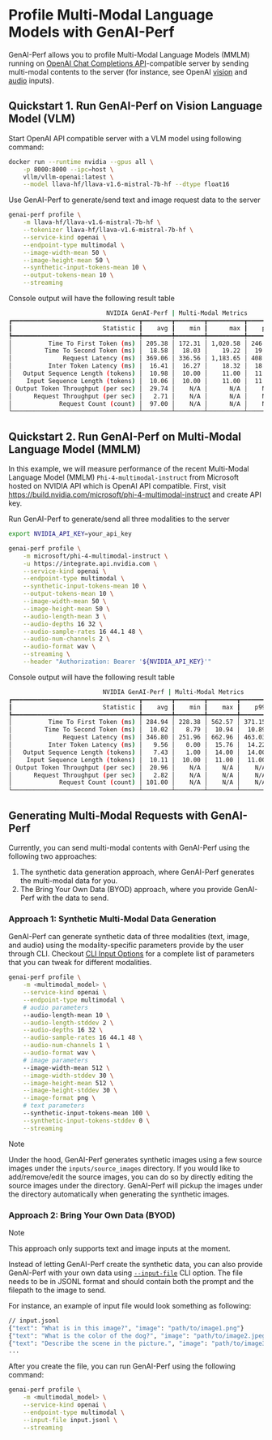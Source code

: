 <!--
Copyright (c) 2024-2025, NVIDIA CORPORATION & AFFILIATES. All rights reserved.

Redistribution and use in source and binary forms, with or without
modification, are permitted provided that the following conditions
are met:
 * Redistributions of source code must retain the above copyright
   notice, this list of conditions and the following disclaimer.
 * Redistributions in binary form must reproduce the above copyright
   notice, this list of conditions and the following disclaimer in the
   documentation and/or other materials provided with the distribution.
 * Neither the name of NVIDIA CORPORATION nor the names of its
   contributors may be used to endorse or promote products derived
   from this software without specific prior written permission.

THIS SOFTWARE IS PROVIDED BY THE COPYRIGHT HOLDERS ``AS IS'' AND ANY
EXPRESS OR IMPLIED WARRANTIES, INCLUDING, BUT NOT LIMITED TO, THE
IMPLIED WARRANTIES OF MERCHANTABILITY AND FITNESS FOR A PARTICULAR
PURPOSE ARE DISCLAIMED.  IN NO EVENT SHALL THE COPYRIGHT OWNER OR
CONTRIBUTORS BE LIABLE FOR ANY DIRECT, INDIRECT, INCIDENTAL, SPECIAL,
EXEMPLARY, OR CONSEQUENTIAL DAMAGES (INCLUDING, BUT NOT LIMITED TO,
PROCUREMENT OF SUBSTITUTE GOODS OR SERVICES; LOSS OF USE, DATA, OR
PROFITS; OR BUSINESS INTERRUPTION) HOWEVER CAUSED AND ON ANY THEORY
OF LIABILITY, WHETHER IN CONTRACT, STRICT LIABILITY, OR TORT
(INCLUDING NEGLIGENCE OR OTHERWISE) ARISING IN ANY WAY OUT OF THE USE
OF THIS SOFTWARE, EVEN IF ADVISED OF THE POSSIBILITY OF SUCH DAMAGE.
-->

# Profile Multi-Modal Language Models with GenAI-Perf

GenAI-Perf allows you to profile Multi-Modal Language Models (MMLM) running on
[OpenAI Chat Completions API](https://platform.openai.com/docs/guides/chat-completions)-compatible server
by sending multi-modal contents to the server
(for instance, see OpenAI [vision](https://platform.openai.com/docs/guides/vision) and
[audio](https://platform.openai.com/docs/guides/audio?example=audio-in) inputs).


## Quickstart 1. Run GenAI-Perf on Vision Language Model (VLM)

Start OpenAI API compatible server with a VLM model using following command:

```bash
docker run --runtime nvidia --gpus all \
    -p 8000:8000 --ipc=host \
    vllm/vllm-openai:latest \
    --model llava-hf/llava-v1.6-mistral-7b-hf --dtype float16
```

Use GenAI-Perf to generate/send text and image request data to the server
```bash
genai-perf profile \
    -m llava-hf/llava-v1.6-mistral-7b-hf \
    --tokenizer llava-hf/llava-v1.6-mistral-7b-hf \
    --service-kind openai \
    --endpoint-type multimodal \
    --image-width-mean 50 \
    --image-height-mean 50 \
    --synthetic-input-tokens-mean 10 \
    --output-tokens-mean 10 \
    --streaming
```

Console output will have the following result table

```bash
                           NVIDIA GenAI-Perf | Multi-Modal Metrics
┏━━━━━━━━━━━━━━━━━━━━━━━━━━━━━━━━━━━┳━━━━━━━━┳━━━━━━━━┳━━━━━━━━━━┳━━━━━━━━┳━━━━━━━━┳━━━━━━━━┓
┃                         Statistic ┃    avg ┃    min ┃      max ┃    p99 ┃    p90 ┃    p75 ┃
┡━━━━━━━━━━━━━━━━━━━━━━━━━━━━━━━━━━━╇━━━━━━━━╇━━━━━━━━╇━━━━━━━━━━╇━━━━━━━━╇━━━━━━━━╇━━━━━━━━┩
│          Time To First Token (ms) │ 205.38 │ 172.31 │ 1,020.58 │ 246.02 │ 207.33 │ 204.96 │
│         Time To Second Token (ms) │  18.58 │  18.03 │    19.22 │  19.13 │  18.72 │  18.65 │
│              Request Latency (ms) │ 369.06 │ 336.56 │ 1,183.65 │ 408.84 │ 370.97 │ 368.50 │
│          Inter Token Latency (ms) │  16.41 │  16.27 │    18.32 │  18.16 │  16.47 │  16.41 │
│   Output Sequence Length (tokens) │  10.98 │  10.00 │    11.00 │  11.00 │  11.00 │  11.00 │
│    Input Sequence Length (tokens) │  10.06 │  10.00 │    11.00 │  11.00 │  10.00 │  10.00 │
│ Output Token Throughput (per sec) │  29.74 │    N/A │      N/A │    N/A │    N/A │    N/A │
│      Request Throughput (per sec) │   2.71 │    N/A │      N/A │    N/A │    N/A │    N/A │
│             Request Count (count) │  97.00 │    N/A │      N/A │    N/A │    N/A │    N/A │
└───────────────────────────────────┴────────┴────────┴──────────┴────────┴────────┴────────┘
```

## Quickstart 2. Run GenAI-Perf on Multi-Modal Language Model (MMLM)

In this example, we will measure performance of the recent Multi-Modal Language Model (MMLM)
`Phi-4-multimodal-instruct` from Microsoft hosted on NVIDIA API which is OpenAI API compatible.
First, visit https://build.nvidia.com/microsoft/phi-4-multimodal-instruct and create API key.

Run GenAI-Perf to generate/send all three modalities to the server
```bash
export NVIDIA_API_KEY=your_api_key

genai-perf profile \
    -m microsoft/phi-4-multimodal-instruct \
    -u https://integrate.api.nvidia.com \
    --service-kind openai \
    --endpoint-type multimodal \
    --synthetic-input-tokens-mean 10 \
    --output-tokens-mean 10 \
    --image-width-mean 50 \
    --image-height-mean 50 \
    --audio-length-mean 3 \
    --audio-depths 16 32 \
    --audio-sample-rates 16 44.1 48 \
    --audio-num-channels 2 \
    --audio-format wav \
    --streaming \
    --header "Authorization: Bearer '${NVIDIA_API_KEY}'"
```

Console output will have the following result table

```bash
                          NVIDIA GenAI-Perf | Multi-Modal Metrics
┏━━━━━━━━━━━━━━━━━━━━━━━━━━━━━━━━━━━┳━━━━━━━━┳━━━━━━━━┳━━━━━━━━┳━━━━━━━━┳━━━━━━━━┳━━━━━━━━┓
┃                         Statistic ┃    avg ┃    min ┃    max ┃    p99 ┃    p90 ┃    p75 ┃
┡━━━━━━━━━━━━━━━━━━━━━━━━━━━━━━━━━━━╇━━━━━━━━╇━━━━━━━━╇━━━━━━━━╇━━━━━━━━╇━━━━━━━━╇━━━━━━━━┩
│          Time To First Token (ms) │ 284.94 │ 228.38 │ 562.57 │ 371.15 │ 325.76 │ 295.26 │
│         Time To Second Token (ms) │  10.02 │   8.79 │  10.94 │  10.89 │  10.59 │  10.32 │
│              Request Latency (ms) │ 346.80 │ 251.96 │ 662.96 │ 463.03 │ 404.79 │ 382.18 │
│          Inter Token Latency (ms) │   9.56 │   0.00 │  15.76 │  14.22 │  11.05 │  10.81 │
│   Output Sequence Length (tokens) │   7.43 │   1.00 │  14.00 │  14.00 │  12.00 │  10.00 │
│    Input Sequence Length (tokens) │  10.11 │  10.00 │  11.00 │  11.00 │  11.00 │  10.00 │
│ Output Token Throughput (per sec) │  20.96 │    N/A │    N/A │    N/A │    N/A │    N/A │
│      Request Throughput (per sec) │   2.82 │    N/A │    N/A │    N/A │    N/A │    N/A │
│             Request Count (count) │ 101.00 │    N/A │    N/A │    N/A │    N/A │    N/A │
└───────────────────────────────────┴────────┴────────┴────────┴────────┴────────┴────────┘
```


## Generating Multi-Modal Requests with GenAI-Perf

Currently, you can send multi-modal contents with GenAI-Perf using the following two approaches:
1. The synthetic data generation approach, where GenAI-Perf generates the multi-modal data for you.
2. The Bring Your Own Data (BYOD) approach, where you provide GenAI-Perf with the data to send.


### Approach 1: Synthetic Multi-Modal Data Generation

GenAI-Perf can generate synthetic data of three modalities (text, image, and audio)
using the modality-specific parameters provide by the user through CLI.
Checkout [CLI Input Options](../README.md#input-options) for a complete list of parameters
that you can tweak for different modalities.

```bash
genai-perf profile \
    -m <multimodal_model> \
    --service-kind openai \
    --endpoint-type multimodal \
    # audio parameters
    --audio-length-mean 10 \
    --audio-length-stddev 2 \
    --audio-depths 16 32 \
    --audio-sample-rates 16 44.1 48 \
    --audio-num-channels 1 \
    --audio-format wav \
    # image parameters
    --image-width-mean 512 \
    --image-width-stddev 30 \
    --image-height-mean 512 \
    --image-height-stddev 30 \
    --image-format png \
    # text parameters
    --synthetic-input-tokens-mean 100 \
    --synthetic-input-tokens-stddev 0 \
    --streaming
```

> [!Note]
> Under the hood, GenAI-Perf generates synthetic images using a few source images
> under the `inputs/source_images` directory.
> If you would like to add/remove/edit the source images,
> you can do so by directly editing the source images under the directory.
> GenAI-Perf will pickup the images under the directory automatically when
> generating the synthetic images.


### Approach 2: Bring Your Own Data (BYOD)

> [!Note]
> This approach only supports text and image inputs at the moment.

Instead of letting GenAI-Perf create the synthetic data,
you can also provide GenAI-Perf with your own data using
[`--input-file`](../README.md#--input-file-path) CLI option.
The file needs to be in JSONL format and should contain both the prompt and
the filepath to the image to send.

For instance, an example of input file would look something as following:
```bash
// input.jsonl
{"text": "What is in this image?", "image": "path/to/image1.png"}
{"text": "What is the color of the dog?", "image": "path/to/image2.jpeg"}
{"text": "Describe the scene in the picture.", "image": "path/to/image3.png"}
...
```

After you create the file, you can run GenAI-Perf using the following command:

```bash
genai-perf profile \
    -m <multimodal_model> \
    --service-kind openai \
    --endpoint-type multimodal \
    --input-file input.jsonl \
    --streaming
```
